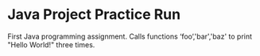 # Java Project Practice Run

First Java programming assignment. Calls functions ‘foo‘,'bar','baz' to print "Hello World!" three times.
